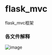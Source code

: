 # flask_mvc
flask_mvc框架
### 各文件解释
  ![image](https://github.com/handsomefan1/flask_mvc/blob/master/%E6%A1%86%E6%9E%B6.jpg)
